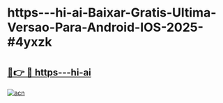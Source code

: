 # https---hi-ai-Baixar-Gratis-Ultima-Versao-Para-Android-IOS-2025-#4yxzk

# <h2><a href="https://ainizakaria.my?title=https---hi-ai&ref=24M">🔗👉 🔴 https---hi-ai</a></h2>

[![acn](https://github.com/user-attachments/assets/0f9c940e-d8b0-45ae-aac7-cd30a18b3e1c)](https://ainizakaria.my?title=https---hi-ai&ref=24M)

